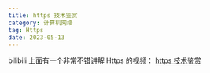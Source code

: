 ```yaml
---
title: https 技术鉴赏
category: 计算机网络
tag: Https
date: 2023-05-13
---
```


bilibili 上面有一个非常不错讲解 Https 的视频： [https 技术鉴赏](https://www.bilibili.com/video/BV1uY4y1D7Ng)